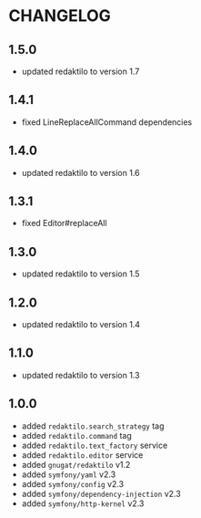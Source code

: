 # CHANGELOG

## 1.5.0

* updated redaktilo to version 1.7

## 1.4.1

* fixed LineReplaceAllCommand dependencies

## 1.4.0

* updated redaktilo to version 1.6

## 1.3.1

* fixed Editor#replaceAll

## 1.3.0

* updated redaktilo to version 1.5

## 1.2.0

* updated redaktilo to version 1.4

## 1.1.0

* updated redaktilo to version 1.3

## 1.0.0

* added `redaktilo.search_strategy` tag
* added `redaktilo.command` tag
* added `redaktilo.text_factory` service
* added `redaktilo.editor` service
* added `gnugat/redaktilo` v1.2
* added `symfony/yaml` v2.3
* added `symfony/config` v2.3
* added `symfony/dependency-injection` v2.3
* added `symfony/http-kernel` v2.3

